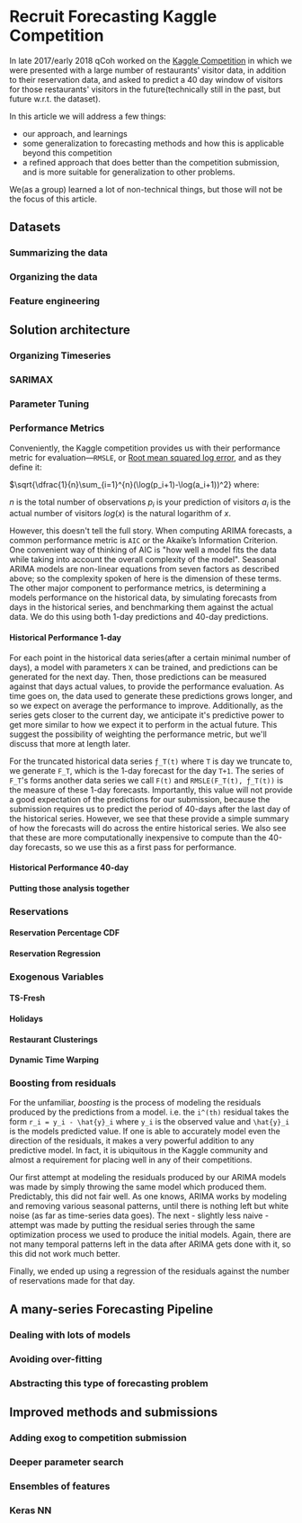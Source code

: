 # Recruit Forecasting Kaggle Competition

In late 2017/early 2018 qCoh worked on the [Kaggle Competition](https://www.kaggle.com/c/recruit-restaurant-visitor-forecasting) in which we were presented with a large number of restaurants' visitor data, in addition to their reservation data, and asked to predict a 40 day window of visitors for those restaurants' visitors in the future(technically still in the past, but future w.r.t. the dataset).

In this article we will address a few things:
- our approach, and learnings
- some generalization to forecasting methods and how this is applicable beyond this competition
- a refined approach that does better than the competition submission, and is more suitable for generalization to other problems.

We(as a group) learned a lot of non-technical things, but those will not be the focus of this article.

## Datasets

### Summarizing the data

### Organizing the data

### Feature engineering

## Solution architecture

### Organizing Timeseries

### SARIMAX

### Parameter Tuning

### Performance Metrics

Conveniently, the Kaggle competition provides us with their performance metric for evaluation—`RMSLE`, or [Root mean squared log error](https://www.kaggle.com/wiki/RootMeanSquaredLogarithmicError), and as they define it:

$\sqrt{\dfrac{1}{n}\sum_{i=1}^{n}(\log(p_i+1)-\log(a_i+1))^2}
where:

$n$ is the total number of observations
$p_i$ is your prediction of visitors
$a_i$ is the actual number of visitors
$log(x)$ is the natural logarithm of $x$.

However, this doesn't tell the full story. When computing ARIMA forecasts, a common performance metric is `AIC` or the Akaike’s Information Criterion. One convenient way of thinking of AIC is "how well a model fits the data while taking into account the overall complexity of the model". Seasonal ARIMA models are non-linear equations from seven factors as described above; so the complexity spoken of here is the dimension of these terms. The other major component to performance metrics, is determining a models performance on the historical data, by simulating forecasts from days in the historical series, and benchmarking them against the actual data. We do this using both 1-day predictions and 40-day predictions.

#### Historical Performance 1-day

For each point in the historical data series(after a certain minimal number of days), a model with parameters `X` can be trained, and predictions can be generated for the next day. Then, those predictions can be measured against that days actual values, to provide the performance evaluation. As time goes on, the data used to generate these predictions grows longer, and so we expect on average the performance to improve. Additionally, as the series gets closer to the current day, we anticipate it's predictive power to get more similar to how we expect it to perform in the actual future. This suggest the possibility of weighting the performance metric, but we'll discuss that more at length later.

For the truncated historical data series `ƒ_T(t)` where `T` is day we truncate to, we generate `F_T`, which is the 1-day forecast for the day `T+1`. The series of `F_T`'s forms another data series we call `F(t)` and `RMSLE(F_T(t), ƒ_T(t))` is the measure of these 1-day forecasts. Importantly, this value will not provide a good expectation of the predictions for our submission, because the submission requires us to predict the period of 40-days after the last day of the historical series. However, we see that these provide a simple summary of how the forecasts will do across the entire historical series. We also see that these are more computationally inexpensive to compute than the 40-day forecasts, so we use this as a first pass for performance.

#### Historical Performance 40-day

#### Putting those analysis together

### Reservations

#### Reservation Percentage CDF

#### Reservation Regression

### Exogenous Variables

#### TS-Fresh

#### Holidays

#### Restaurant Clusterings

#### Dynamic Time Warping

### Boosting from residuals

For the unfamiliar, _boosting_ is the process of modeling the residuals produced by the predictions from a model. i.e. the `i^(th)` residual takes the form `r_i = y_i - \hat{y}_i` where `y_i` is the observed value and `\hat{y}_i` is the models predicted value. If one is able to accurately model even the direction of the residuals, it makes a very powerful addition to any predictive model. In fact, it is ubiquitous in the Kaggle community and almost a requirement for placing well in any of their competitions. 

Our first attempt at modeling the residuals produced by our ARIMA models was made by simply throwing the same model which produced them. Predictably, this did not fair well. As one knows, ARIMA works by modeling and removing various seasonal patterns, until there is nothing left but white noise (as far as time-series data goes). The next - slightly less naive - attempt was made by putting the residual series through the same optimization process we used to produce the initial models. Again, there are not many temporal patterns left in the data after ARIMA gets done with it, so this did not work much better. 

Finally, we ended up using a regression of the residuals against the number of reservations made for that day. 

## A many-series Forecasting Pipeline

### Dealing with lots of models

### Avoiding over-fitting

### Abstracting this type of forecasting problem

## Improved methods and submissions

### Adding exog to competition submission

### Deeper parameter search

### Ensembles of features

### Keras NN

